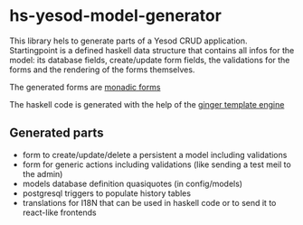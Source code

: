 # hs-yesod-model-generator

This library hels to generate parts of a Yesod CRUD application. Startingpoint is a defined haskell data structure that contains all infos for the model: its database fields, create/update form fields, the validations for the forms and the rendering of the forms themselves.

The generated forms are [monadic forms](https://www.yesodweb.com/book/forms)

The haskell code is generated with the help of the [ginger template engine](http://hackage.haskell.org/package/ginger)

## Generated parts

* form to create/update/delete a persistent a model including validations
* form for generic actions including validations (like sending a test meil to the admin)
* models database definition quasiquotes (in config/models)
* postgresql triggers to populate history tables
* translations for I18N that can be used in haskell code or to send it to react-like frontends
